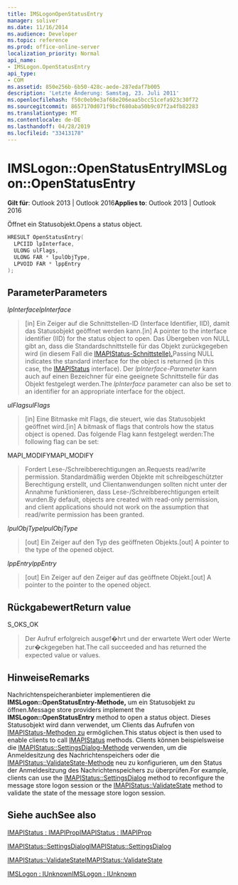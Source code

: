 ```yaml
---
title: IMSLogonOpenStatusEntry
manager: soliver
ms.date: 11/16/2014
ms.audience: Developer
ms.topic: reference
ms.prod: office-online-server
localization_priority: Normal
api_name:
- IMSLogon.OpenStatusEntry
api_type:
- COM
ms.assetid: 850e256b-6b50-428c-aede-287edaf7b005
description: 'Letzte Änderung: Samstag, 23. Juli 2011'
ms.openlocfilehash: f50c0eb9e3af68e206eaa5bcc51cefa923c30f72
ms.sourcegitcommit: 8657170d071f9bcf680aba50b9c07f2a4fb82283
ms.translationtype: MT
ms.contentlocale: de-DE
ms.lasthandoff: 04/28/2019
ms.locfileid: "33413178"
---
```

# <a name="imslogonopenstatusentry"></a><span data-ttu-id="baf32-103">IMSLogon::OpenStatusEntry</span><span class="sxs-lookup"><span data-stu-id="baf32-103">IMSLogon::OpenStatusEntry</span></span>

  
  
<span data-ttu-id="baf32-104">**Gilt für**: Outlook 2013 | Outlook 2016</span><span class="sxs-lookup"><span data-stu-id="baf32-104">**Applies to**: Outlook 2013 | Outlook 2016</span></span> 
  
<span data-ttu-id="baf32-105">Öffnet ein Statusobjekt.</span><span class="sxs-lookup"><span data-stu-id="baf32-105">Opens a status object.</span></span>
  
```cpp
HRESULT OpenStatusEntry(
  LPCIID lpInterface,
  ULONG ulFlags,
  ULONG FAR * lpulObjType,
  LPVOID FAR * lppEntry
);
```

## <a name="parameters"></a><span data-ttu-id="baf32-106">Parameter</span><span class="sxs-lookup"><span data-stu-id="baf32-106">Parameters</span></span>

 <span data-ttu-id="baf32-107">_lpInterface_</span><span class="sxs-lookup"><span data-stu-id="baf32-107">_lpInterface_</span></span>
  
> <span data-ttu-id="baf32-108">[in] Ein Zeiger auf die Schnittstellen-ID (Interface Identifier, IID), damit das Statusobjekt geöffnet werden kann.</span><span class="sxs-lookup"><span data-stu-id="baf32-108">[in] A pointer to the interface identifier (IID) for the status object to open.</span></span> <span data-ttu-id="baf32-109">Das Übergeben von NULL gibt an, dass die Standardschnittstelle für das Objekt zurückgegeben wird (in diesem Fall die [IMAPIStatus-Schnittstelle).](imapistatusimapiprop.md)</span><span class="sxs-lookup"><span data-stu-id="baf32-109">Passing NULL indicates the standard interface for the object is returned (in this case, the [IMAPIStatus](imapistatusimapiprop.md) interface).</span></span> <span data-ttu-id="baf32-110">Der  _lpInterface-Parameter_ kann auch auf einen Bezeichner für eine geeignete Schnittstelle für das Objekt festgelegt werden.</span><span class="sxs-lookup"><span data-stu-id="baf32-110">The  _lpInterface_ parameter can also be set to an identifier for an appropriate interface for the object.</span></span> 
    
 <span data-ttu-id="baf32-111">_ulFlags_</span><span class="sxs-lookup"><span data-stu-id="baf32-111">_ulFlags_</span></span>
  
> <span data-ttu-id="baf32-112">[in] Eine Bitmaske mit Flags, die steuert, wie das Statusobjekt geöffnet wird.</span><span class="sxs-lookup"><span data-stu-id="baf32-112">[in] A bitmask of flags that controls how the status object is opened.</span></span> <span data-ttu-id="baf32-113">Das folgende Flag kann festgelegt werden:</span><span class="sxs-lookup"><span data-stu-id="baf32-113">The following flag can be set:</span></span>
    
<span data-ttu-id="baf32-114">MAPI_MODIFY</span><span class="sxs-lookup"><span data-stu-id="baf32-114">MAPI_MODIFY</span></span> 
  
> <span data-ttu-id="baf32-115">Fordert Lese-/Schreibberechtigungen an.</span><span class="sxs-lookup"><span data-stu-id="baf32-115">Requests read/write permission.</span></span> <span data-ttu-id="baf32-116">Standardmäßig werden Objekte mit schreibgeschützter Berechtigung erstellt, und Clientanwendungen sollten nicht unter der Annahme funktionieren, dass Lese-/Schreibberechtigungen erteilt wurden.</span><span class="sxs-lookup"><span data-stu-id="baf32-116">By default, objects are created with read-only permission, and client applications should not work on the assumption that read/write permission has been granted.</span></span> 
    
 <span data-ttu-id="baf32-117">_lpulObjType_</span><span class="sxs-lookup"><span data-stu-id="baf32-117">_lpulObjType_</span></span>
  
> <span data-ttu-id="baf32-118">[out] Ein Zeiger auf den Typ des geöffneten Objekts.</span><span class="sxs-lookup"><span data-stu-id="baf32-118">[out] A pointer to the type of the opened object.</span></span>
    
 <span data-ttu-id="baf32-119">_lppEntry_</span><span class="sxs-lookup"><span data-stu-id="baf32-119">_lppEntry_</span></span>
  
> <span data-ttu-id="baf32-120">[out] Ein Zeiger auf den Zeiger auf das geöffnete Objekt.</span><span class="sxs-lookup"><span data-stu-id="baf32-120">[out] A pointer to the pointer to the opened object.</span></span>
    
## <a name="return-value"></a><span data-ttu-id="baf32-121">Rückgabewert</span><span class="sxs-lookup"><span data-stu-id="baf32-121">Return value</span></span>

<span data-ttu-id="baf32-122">S_OK</span><span class="sxs-lookup"><span data-stu-id="baf32-122">S_OK</span></span> 
  
> <span data-ttu-id="baf32-123">Der Aufruf erfolgreich ausgef�hrt und der erwartete Wert oder Werte zur�ckgegeben hat.</span><span class="sxs-lookup"><span data-stu-id="baf32-123">The call succeeded and has returned the expected value or values.</span></span>
    
## <a name="remarks"></a><span data-ttu-id="baf32-124">Hinweise</span><span class="sxs-lookup"><span data-stu-id="baf32-124">Remarks</span></span>

<span data-ttu-id="baf32-125">Nachrichtenspeicheranbieter implementieren die **IMSLogon::OpenStatusEntry-Methode,** um ein Statusobjekt zu öffnen.</span><span class="sxs-lookup"><span data-stu-id="baf32-125">Message store providers implement the **IMSLogon::OpenStatusEntry** method to open a status object.</span></span> <span data-ttu-id="baf32-126">Dieses Statusobjekt wird dann verwendet, um Clients das Aufrufen von [IMAPIStatus-Methoden zu](imapistatusimapiprop.md) ermöglichen.</span><span class="sxs-lookup"><span data-stu-id="baf32-126">This status object is then used to enable clients to call [IMAPIStatus](imapistatusimapiprop.md) methods.</span></span> <span data-ttu-id="baf32-127">Clients können beispielsweise die [IMAPIStatus::SettingsDialog-Methode](imapistatus-settingsdialog.md) verwenden, um die Anmeldesitzung des Nachrichtenspeichers oder die [IMAPIStatus::ValidateState-Methode](imapistatus-validatestate.md) neu zu konfigurieren, um den Status der Anmeldesitzung des Nachrichtenspeichers zu überprüfen.</span><span class="sxs-lookup"><span data-stu-id="baf32-127">For example, clients can use the [IMAPIStatus::SettingsDialog](imapistatus-settingsdialog.md) method to reconfigure the message store logon session or the [IMAPIStatus::ValidateState](imapistatus-validatestate.md) method to validate the state of the message store logon session.</span></span> 
  
## <a name="see-also"></a><span data-ttu-id="baf32-128">Siehe auch</span><span class="sxs-lookup"><span data-stu-id="baf32-128">See also</span></span>



[<span data-ttu-id="baf32-129">IMAPIStatus : IMAPIProp</span><span class="sxs-lookup"><span data-stu-id="baf32-129">IMAPIStatus : IMAPIProp</span></span>](imapistatusimapiprop.md)
  
[<span data-ttu-id="baf32-130">IMAPIStatus::SettingsDialog</span><span class="sxs-lookup"><span data-stu-id="baf32-130">IMAPIStatus::SettingsDialog</span></span>](imapistatus-settingsdialog.md)
  
[<span data-ttu-id="baf32-131">IMAPIStatus::ValidateState</span><span class="sxs-lookup"><span data-stu-id="baf32-131">IMAPIStatus::ValidateState</span></span>](imapistatus-validatestate.md)
  
[<span data-ttu-id="baf32-132">IMSLogon : IUnknown</span><span class="sxs-lookup"><span data-stu-id="baf32-132">IMSLogon : IUnknown</span></span>](imslogoniunknown.md)

